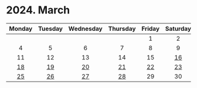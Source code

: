 # 2024. March

|Monday|Tuesday|Wednesday|Thursday|Friday|Saturday|Sunday|
|:--:|:--:|:--:|:--:|:--:|:--:|:--:|
|||||1|2|3|
|4|5|6|7|8|9|10|
|11|12|13|14|15|[16](https://github.com/BangYunseo/DailyDiary/blob/main/2024/March/16th.md)|[17](https://github.com/BangYunseo/DailyDiary/blob/main/2024/March/17th.md)|
|[18](https://github.com/BangYunseo/DailyDiary/blob/main/2024/March/18th.md)|[19](https://github.com/BangYunseo/DailyDiary/blob/main/2024/March/19th_AI.md)|[20](https://github.com/BangYunseo/DailyDiary/blob/main/2024/March/20th.md)|[21](https://github.com/BangYunseo/DailyDiary/blob/main/2024/March/21st_%EB%B0%B1%EC%A4%80.md)|[22](https://github.com/BangYunseo/DailyDiary/blob/main/2024/March/22nd.md)|[23](https://github.com/BangYunseo/DailyDiary/blob/main/2024/March/23rd_%EB%8C%80%ED%95%99%EC%83%9D.md)|[24](https://github.com/BangYunseo/DailyDiary/blob/main/2024/March/24th.md)|
|[25](https://github.com/BangYunseo/DailyDiary/blob/main/2024/March/25th.md)|[26](https://github.com/BangYunseo/DailyDiary/blob/main/2024/March/27th.md)|[27]()|[28](https://github.com/BangYunseo/DailyDiary/blob/main/2024/March/28th.md)|29|30|31|
